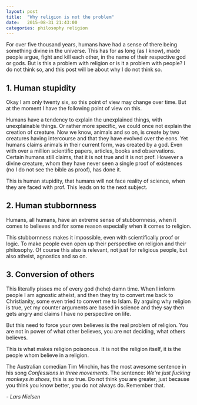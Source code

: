 ```yaml
---
layout: post
title:  "Why religion is not the problem"
date:   2015-08-31 21:43:00
categories: philosophy religion
---
```

For over five thousand years, humans have had a sense of there being something divine in the universe. This has for as long (as I know), made people argue, fight and kill each other, in the name of their respective god or gods. But is this a problem with religion or is it a problem with people? I do not think so, and this post will be about why I do not think so.

## 1. Human stupidity
Okay I am only twenty six, so this point of view may change over time. But at the moment I have the following point of view on this.

Humans have a tendency to explain the unexplained things, with unexplainable things. Or rather more specific, we could once not explain the creation of creature. Now we know, animals and so on, is create by two creatures having intercourse and that they have evolved over the eons. Yet humans claims animals in their current form, was created by a god. Even with over a million scientific papers, articles, books and observations. Certain humans still claims, that it is not true and it is not prof. However a divine creature, whom they have never seen a single proof of existences (no I do not see the bible as proof), has done it.

This is human stupidity, that humans will not face reality of science, when they are faced with prof. This leads on to the next subject.

## 2. Human stubbornness
Humans, all humans, have an extreme sense of stubbornness, when it comes to believes and for some reason especially when it comes to religion.

This stubbornness makes it impossible, even with scientifically proof or logic. To make people even open up their perspective on religion and their philosophy. Of course this also is relevant, not just for religious people, but also atheist, agnostics and so on.

## 3. Conversion of others
This literally pisses me of every god (hehe) damn time. When I inform people I am agnostic atheist, and then they try to convert me back to Christianity, some even tried to convert me to Islam. By arguing why religion is true, yet my counter arguments are based in science and they say then gets angry and claims I have no perspective on life.

But this need to force your own believes is the real problem of religion. You are not in power of what other believes, you are not deciding, what others believes.

This is what makes religion poisonous. It is not the religion itself, it is the people whom believe in a religion.

The Australian comedian Tim Minchin, has the most awesome sentence in his song _Confessions in three movements_. The sentence: _We're just fucking monkeys in shoes_, this is so true. Do not think you are greater, just because you think you know better, you do not always do. Remember that.


_- Lars Nielsen_

